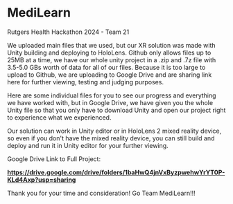 # MediLearn
Rutgers Health Hackathon 2024 - Team 21


We uploaded main files that we used, but our XR solution was made with Unity building and deploying to HoloLens. Github only allows files up to 25MB at a time, we have our whole unity project in a .zip and .7z file with 3.5-5.0 GBs worth of data for all of our files. Because it is too large to upload to Github, we are uploading to Google Drive and are sharing link here for further viewing, testing and judging purposes.

Here are some individual files for you to see our progress and everything we have worked with, but in Google Drive, we have given you the whole Unity file so that you only have to download Unity and open our project right to experience what we experienced. 

Our solution can work in Unity editor or in HoloLens 2 mixed reality device, so even if you don't have the mixed reality device, you can still build and deploy and run it in Unity editor for your further viewing.


Google Drive Link to Full Project:

**https://drive.google.com/drive/folders/1baHwQ4jnVxByzpwehwYrYT0P-KLd4Axp?usp=sharing**


Thank you for your time and consideration! Go Team MediLearn!!!
